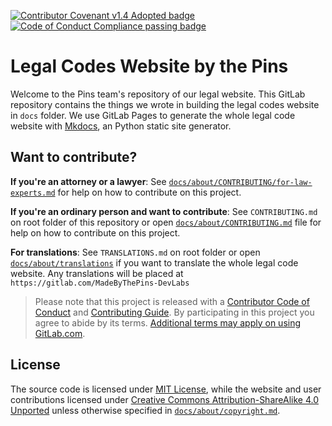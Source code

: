 [![Contributor Covenant v1.4 Adopted badge](https://img.shields.io/badge/Contributor%20Covenant-v1.4%20adopted-ff69b4.svg)](code-of-conduct.md) [![Code of Conduct Compliance passing badge](https://img.shields.io/badge/Code%20of%20Conduct%20Compliance%20Checklist-unknown-lightgrey)](https://transparency.codeofconduct101.gq/reports)

# Legal Codes Website by the Pins

Welcome to the Pins team's repository of our legal website. This GitLab repository contains the things we wrote in building the legal codes website in `docs` folder. We use GitLab Pages to generate the whole legal code website with [Mkdocs][mkdocs.com], an Python static site generator.

## Want to contribute?

**If you're an attorney or a lawyer**: See [`docs/about/CONTRIBUTING/for-law-experts.md`](https://legal.madebythepins.tk/about/CONTRIBUTING/for-law-experts) for help on how to contribute on this project.

**If you're an ordinary person and want to contribute**: See `CONTRIBUTING.md` on root folder of this repository or open [`docs/about/CONTRIBUTING.md`](https://legal.madebythepins.tk/about/CONTRIBUTING) file for help on how to contribute on this project.

**For translations**: See `TRANSLATIONS.md` on root folder or open [`docs/about/translations`](https://legal.madebythepins.tk/about/translations) if you want to translate the whole legal code website. Any translations will be placed at `https://gitlab.com/MadeByThePins-DevLabs`

> Please note that this project is released with a [Contributor Code of Conduct](code-of-conduct.md) and [Contributing Guide](CONTRIBUTING.md). By participating in this project you agree to abide by its terms. [Additional terms may apply on using GitLab.com][terms.gitlab.com]. 

## License

The source code is licensed under [MIT License], while the website and user contributions licensed under [Creative Commons Attribution-ShareAlike 4.0 Unported][CC BY-SA 4.0] unless otherwise specified in [`docs/about/copyright.md`].

[mkdocs.com]: https://mkdocs.com
[terms.gitlab.com]: https://gitlab.com/terms
[MIT License]: LICENSE
[CC BY-SA 4.0]: https://creativecommons.org/licenses/by-sa/4.0
[`docs/about/copyright.md`]: https://legal.madebythepins.tk/about/copyright